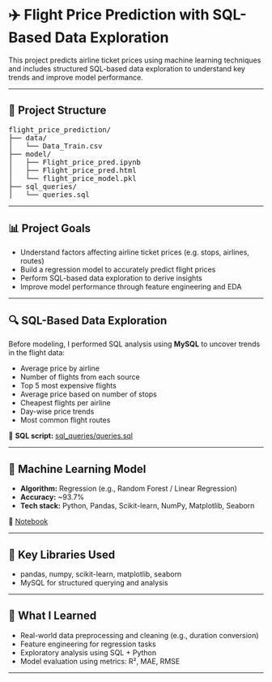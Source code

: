 <h1>✈️ Flight Price Prediction with SQL-Based Data Exploration</h1>

<p>This project predicts airline ticket prices using machine learning techniques and includes structured SQL-based data exploration to understand key trends and improve model performance.</p>

<hr />

<h2>📂 Project Structure</h2>

<pre>
flight_price_prediction/
├── data/
│   └── Data_Train.csv
├── model/
│   ├── Flight_price_pred.ipynb
│   ├── Flight_price_pred.html
│   └── flight_price_model.pkl
├── sql_queries/
│   └── queries.sql
</pre>

<hr />

<h2>📊 Project Goals</h2>
<ul>
  <li>Understand factors affecting airline ticket prices (e.g. stops, airlines, routes)</li>
  <li>Build a regression model to accurately predict flight prices</li>
  <li>Perform SQL-based data exploration to derive insights</li>
  <li>Improve model performance through feature engineering and EDA</li>
</ul>

<hr />

<h2>🔍 SQL-Based Data Exploration</h2>
<p>Before modeling, I performed SQL analysis using <strong>MySQL</strong> to uncover trends in the flight data:</p>

<ul>
  <li>Average price by airline</li>
  <li>Number of flights from each source</li>
  <li>Top 5 most expensive flights</li>
  <li>Average price based on number of stops</li>
  <li>Cheapest flights per airline</li>
  <li>Day-wise price trends</li>
  <li>Most common flight routes</li>
</ul>

<p>📄 <strong>SQL script:</strong> <a href="sql_queries/queries.sql">sql_queries/queries.sql</a></p>

<hr />

<h2>🤖 Machine Learning Model</h2>
<ul>
  <li><strong>Algorithm:</strong> Regression (e.g., Random Forest / Linear Regression)</li>
  <li><strong>Accuracy:</strong> ~93.7%</li>
  <li><strong>Tech stack:</strong> Python, Pandas, Scikit-learn, NumPy, Matplotlib, Seaborn</li>
</ul>

<p>📘 <a href="model/Flight_price_pred.ipynb">Notebook</a><br />

<hr />

<h2>📌 Key Libraries Used</h2>
<ul>
  <li>pandas, numpy, scikit-learn, matplotlib, seaborn</li>
  <li>MySQL for structured querying and analysis</li>
</ul>

<hr />

<h2>🧠 What I Learned</h2>
<ul>
  <li>Real-world data preprocessing and cleaning (e.g., duration conversion)</li>
  <li>Feature engineering for regression tasks</li>
  <li>Exploratory analysis using SQL + Python</li>
  <li>Model evaluation using metrics: R², MAE, RMSE</li>
</ul>

<hr />


